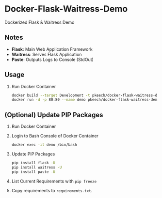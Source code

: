 # Docker-Flask-Waitress-Demo

Dockerized Flask &amp; Waitress Demo

## Notes

* **Flask**: Main Web Application Framework
* **Waitress**: Serves Flask Application
* **Paste**: Outputs Logs to Console (StdOut)

## Usage

1. Run Docker Container

    ``` bash
    docker build --target Development -t pkeech/docker-flask-waitress-demo:latest .
    docker run -d -p 80:80 --name demo pkeech/docker-flask-waitress-demo:latest
    ```

## (Optional) Update PIP Packages

1. Run Docker Container

2. Login to Bash Console of Docker Container

    ``` bash
    docker exec -it demo /bin/bash
    ```

3. Update PIP Packages

    ``` bash
    pip install flask -U
    pip install waitress -U
    pip install paste -U
    ```

4. List Current Requirements with `pip freeze`

5. Copy requirements to `requirements.txt`.
